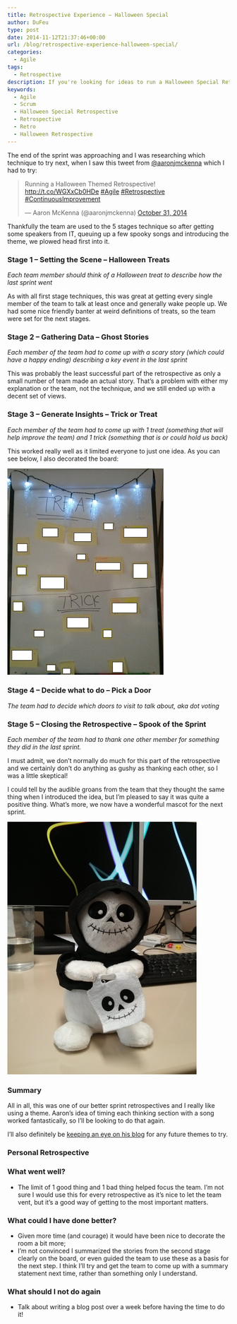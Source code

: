 ```yaml
---
title: Retrospective Experience – Halloween Special
author: DuFeu
type: post
date: 2014-11-12T21:37:46+00:00
url: /blog/retrospective-experience-halloween-special/
categories:
  - Agile
tags:
  - Retrospective
description: If you're looking for ideas to run a Halloween Special Retrospective, here's how I ran one. Spooky!
keywords:
  - Agile
  - Scrum
  - Halloween Special Retrospective
  - Retrospective
  - Retro
  - Halloween Retrospective
---
```


The end of the sprint was approaching and I was researching which technique to try next, when I saw this tweet from [@aaronjmckenna][1] which I had to try:

<blockquote class="twitter-tweet" width="550">
  <p>
    Running a Halloween Themed Retrospective! <a href="http://t.co/WGXxCb0HDe">http://t.co/WGXxCb0HDe</a> <a href="https://twitter.com/hashtag/Agile?src=hash">#Agile</a> <a href="https://twitter.com/hashtag/Retrospective?src=hash">#Retrospective</a> <a href="https://twitter.com/hashtag/ContinuousImprovement?src=hash">#ContinuousImprovement</a>
  </p>
  
  <p>
    &mdash; Aaron McKenna (@aaronjmckenna) <a href="https://twitter.com/aaronjmckenna/status/528130383389261825">October 31, 2014</a>
  </p>
</blockquote>

Thankfully the team are used to the 5 stages technique so after getting some speakers from IT, queuing up a few spooky songs and introducing the theme, we plowed head first into it.

### Stage 1 &#8211; Setting the Scene &#8211; Halloween Treats

_Each team member should think of a Halloween treat to describe how the last sprint went_

As with all first stage techniques, this was great at getting every single member of the team to talk at least once and generally wake people up. We had some nice friendly banter at weird definitions of treats, so the team were set for the next stages.

### Stage 2 &#8211; Gathering Data &#8211; Ghost Stories

_Each member of the team had to come up with a scary story (which could have a happy ending) describing a key event in the last sprint_

This was probably the least successful part of the retrospective as only a small number of team made an actual story. That&#8217;s a problem with either my explanation or the team, not the technique, and we still ended up with a decent set of views.

### Stage 3 &#8211; Generate Insights &#8211; Trick or Treat

_Each member of the team had to come up with 1 treat (something that will help improve the team) and 1 trick (something that is or could hold us back)_

This worked really well as it limited everyone to just one idea. As you can see below, I also decorated the board:

![Trick Or Treat Board](../../../images/2014/11/TrickOrTreatBoard.jpg "Trick Or Treat Board")

### Stage 4 &#8211; Decide what to do &#8211; Pick a Door

_The team had to decide which doors to visit to talk about, aka dot voting_

### Stage 5 &#8211; Closing the Retrospective &#8211; Spook of the Sprint

_Each member of the team had to thank one other member for something they did in the last sprint._

I must admit, we don&#8217;t normally do much for this part of the retrospective and we certainly don&#8217;t do anything as gushy as thanking each other, so I was a little skeptical!

I could tell by the audible groans from the team that they thought the same thing when I introduced the idea, but I&#8217;m pleased to say it was quite a positive thing. What&#8217;s more, we now have a wonderful mascot for the next sprint.

![Sprint Mascot](../../../images/2014/11/SprintMascot.jpg "Sprint Mascot")

### Summary

All in all, this was one of our better sprint retrospectives and I really like using a theme. Aaron&#8217;s idea of timing each thinking section with a song worked fantastically, so I&#8217;ll be looking to do that again.

I&#8217;ll also definitely be [keeping an eye on his blog][2] for any future themes to try.

### Personal Retrospective

### What went well?

- The limit of 1 good thing and 1 bad thing helped focus the team. I&#8217;m not sure I would use this for every retrospective as it&#8217;s nice to let the team vent, but it&#8217;s a good way of getting to the most important matters.

### What could I have done better?

- Given more time (and courage) it would have been nice to decorate the room a bit more;
- I&#8217;m not convinced I summarized the stories from the second stage clearly on the board, or even guided the team to use these as a basis for the next step. I think I&#8217;ll try and get the team to come up with a summary statement next time, rather than something only I understand.

### What should I not do again

- Talk about writing a blog post over a week before having the time to do it!

[1]: https://twitter.com/aaronjmckenna
[2]: http://www.aaronisagile.com/
